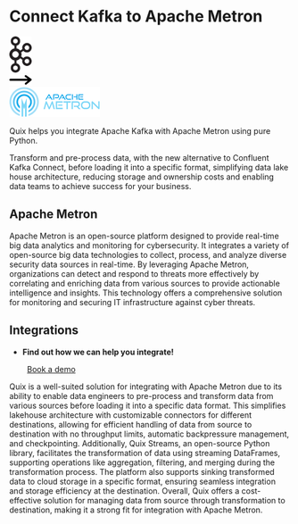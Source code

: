# Connect Kafka to Apache Metron

<div class="connect-images cards blog-grid-card" markdown>
<div>
<img src="../images/kafka_logo.png" width="40px" />
</div>
<div>
<img src="../images/arrow.svg" width="40px" />
</div>
<div>
<img src="./images/apache-metron_1.jpg" />
</div>
</div>

Quix helps you integrate Apache Kafka with Apache Metron using pure Python.

Transform and pre-process data, with the new alternative to Confluent Kafka Connect, before loading it into a specific format, simplifying data lake house architecture, reducing storage and ownership costs and enabling data teams to achieve success for your business.

## Apache Metron

Apache Metron is an open-source platform designed to provide real-time big data analytics and monitoring for cybersecurity. It integrates a variety of open-source big data technologies to collect, process, and analyze diverse security data sources in real-time. By leveraging Apache Metron, organizations can detect and respond to threats more effectively by correlating and enriching data from various sources to provide actionable intelligence and insights. This technology offers a comprehensive solution for monitoring and securing IT infrastructure against cyber threats.

## Integrations

<div class="grid cards" markdown>

- __Find out how we can help you integrate!__

    <a class="md-button md-button--primary" href="https://quix.io/book-a-demo" target="_blank" style="margin:.5rem;">Book a demo</a>

</div>


Quix is a well-suited solution for integrating with Apache Metron due to its ability to enable data engineers to pre-process and transform data from various sources before loading it into a specific data format. This simplifies lakehouse architecture with customizable connectors for different destinations, allowing for efficient handling of data from source to destination with no throughput limits, automatic backpressure management, and checkpointing. Additionally, Quix Streams, an open-source Python library, facilitates the transformation of data using streaming DataFrames, supporting operations like aggregation, filtering, and merging during the transformation process. The platform also supports sinking transformed data to cloud storage in a specific format, ensuring seamless integration and storage efficiency at the destination. Overall, Quix offers a cost-effective solution for managing data from source through transformation to destination, making it a strong fit for integration with Apache Metron.

